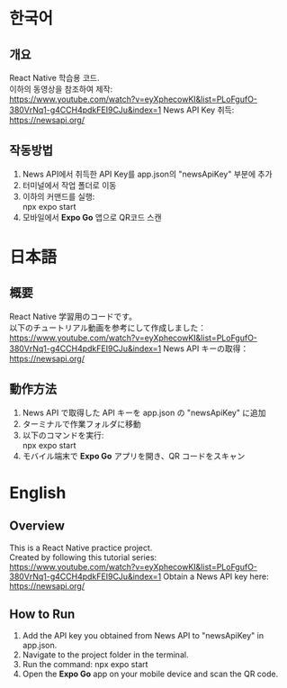 # 한국어

## 개요

React Native 학습용 코드.  
이하의 동영상을 참조하여 제작:  
https://www.youtube.com/watch?v=eyXphecowKI&list=PLoFgufO-380VrNq1-g4CCH4pdkFEI9CJu&index=1
News API Key 취득:  
https://newsapi.org/

## 작동방법

1. News API에서 취득한 API Key를 app.json의 "newsApiKey" 부분에 추가
2. 터미널에서 작업 폴더로 이동
3. 이하의 커맨드를 실행:  
   npx expo start
4. 모바일에서 **Expo Go** 앱으로 QR코드 스캔

# 日本語

## 概要

React Native 学習用のコードです。  
以下のチュートリアル動画を参考にして作成しました：  
https://www.youtube.com/watch?v=eyXphecowKI&list=PLoFgufO-380VrNq1-g4CCH4pdkFEI9CJu&index=1
News API キーの取得：  
https://newsapi.org/

## 動作方法

1. News API で取得した API キーを app.json の "newsApiKey" に追加
2. ターミナルで作業フォルダに移動
3. 以下のコマンドを実行:  
   npx expo start
4. モバイル端末で **Expo Go** アプリを開き、QR コードをスキャン

# English

## Overview

This is a React Native practice project.  
Created by following this tutorial series:  
https://www.youtube.com/watch?v=eyXphecowKI&list=PLoFgufO-380VrNq1-g4CCH4pdkFEI9CJu&index=1
Obtain a News API key here:  
https://newsapi.org/

## How to Run

1. Add the API key you obtained from News API to "newsApiKey" in app.json.
2. Navigate to the project folder in the terminal.
3. Run the command:
   npx expo start
4. Open the **Expo Go** app on your mobile device and scan the QR code.
